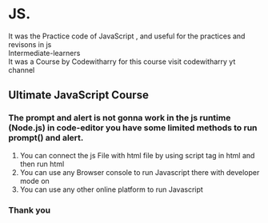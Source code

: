 # JS.
It was the Practice code of JavaScript , and useful for the practices and revisons in js
<br>
Intermediate-learners
<br>
It was a Course by Codewitharry for this course visit codewitharry yt channel
<br>
<h2>Ultimate JavaScript Course</h2>
<h3>The prompt and alert is not gonna work in the js runtime (Node.js) in code-editor you have some limited methods to run prompt() and alert.</h3>
<ol>
  <li>You can connect the js File with html file by using script tag in html and then run html</li>
  <li>You can use any Browser console to run Javascript there with developer mode on </li>
  <li>You can use any other online platform to run Javascript</li>
</ol>
<h3>Thank you</h3>